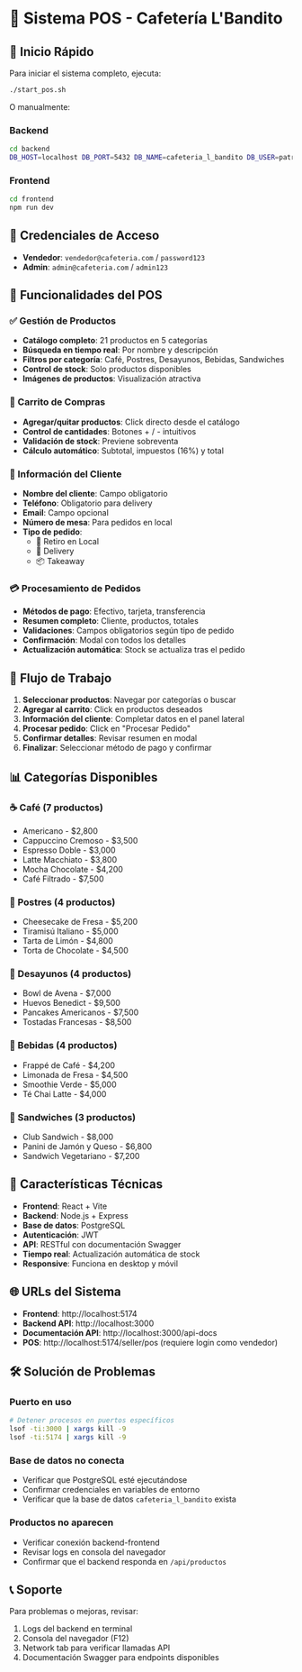 # 🏪 Sistema POS - Cafetería L'Bandito

## 🚀 Inicio Rápido

Para iniciar el sistema completo, ejecuta:

```bash
./start_pos.sh
```

O manualmente:

### Backend
```bash
cd backend
DB_HOST=localhost DB_PORT=5432 DB_NAME=cafeteria_l_bandito DB_USER=patriciozepeda DB_PASS=123456 PORT=3000 JWT_SECRET=tu_jwt_secret_muy_seguro_aqui_123456789 CORS_ORIGIN=http://localhost:5174 NODE_ENV=development node src/index.js
```

### Frontend
```bash
cd frontend
npm run dev
```

## 🔐 Credenciales de Acceso

- **Vendedor**: `vendedor@cafeteria.com` / `password123`
- **Admin**: `admin@cafeteria.com` / `admin123`

## 📱 Funcionalidades del POS

### ✅ Gestión de Productos
- **Catálogo completo**: 21 productos en 5 categorías
- **Búsqueda en tiempo real**: Por nombre y descripción
- **Filtros por categoría**: Café, Postres, Desayunos, Bebidas, Sandwiches
- **Control de stock**: Solo productos disponibles
- **Imágenes de productos**: Visualización atractiva

### 🛒 Carrito de Compras
- **Agregar/quitar productos**: Click directo desde el catálogo
- **Control de cantidades**: Botones + / - intuitivos
- **Validación de stock**: Previene sobreventa
- **Cálculo automático**: Subtotal, impuestos (16%) y total

### 👤 Información del Cliente
- **Nombre del cliente**: Campo obligatorio
- **Teléfono**: Obligatorio para delivery
- **Email**: Campo opcional
- **Número de mesa**: Para pedidos en local
- **Tipo de pedido**: 
  - 🏪 Retiro en Local
  - 🚚 Delivery
  - 📦 Takeaway

### 💳 Procesamiento de Pedidos
- **Métodos de pago**: Efectivo, tarjeta, transferencia
- **Resumen completo**: Cliente, productos, totales
- **Validaciones**: Campos obligatorios según tipo de pedido
- **Confirmación**: Modal con todos los detalles
- **Actualización automática**: Stock se actualiza tras el pedido

## 🎯 Flujo de Trabajo

1. **Seleccionar productos**: Navegar por categorías o buscar
2. **Agregar al carrito**: Click en productos deseados
3. **Información del cliente**: Completar datos en el panel lateral
4. **Procesar pedido**: Click en "Procesar Pedido"
5. **Confirmar detalles**: Revisar resumen en modal
6. **Finalizar**: Seleccionar método de pago y confirmar

## 📊 Categorías Disponibles

### ☕ Café (7 productos)
- Americano - $2,800
- Cappuccino Cremoso - $3,500
- Espresso Doble - $3,000
- Latte Macchiato - $3,800
- Mocha Chocolate - $4,200
- Café Filtrado - $7,500

### 🍰 Postres (4 productos)
- Cheesecake de Fresa - $5,200
- Tiramisú Italiano - $5,000
- Tarta de Limón - $4,800
- Torta de Chocolate - $4,500

### 🥞 Desayunos (4 productos)
- Bowl de Avena - $7,000
- Huevos Benedict - $9,500
- Pancakes Americanos - $7,500
- Tostadas Francesas - $8,500

### 🥤 Bebidas (4 productos)
- Frappé de Café - $4,200
- Limonada de Fresa - $4,500
- Smoothie Verde - $5,000
- Té Chai Latte - $4,000

### 🥪 Sandwiches (3 productos)
- Club Sandwich - $8,000
- Panini de Jamón y Queso - $6,800
- Sandwich Vegetariano - $7,200

## 🔧 Características Técnicas

- **Frontend**: React + Vite
- **Backend**: Node.js + Express
- **Base de datos**: PostgreSQL
- **Autenticación**: JWT
- **API**: RESTful con documentación Swagger
- **Tiempo real**: Actualización automática de stock
- **Responsive**: Funciona en desktop y móvil

## 🌐 URLs del Sistema

- **Frontend**: http://localhost:5174
- **Backend API**: http://localhost:3000
- **Documentación API**: http://localhost:3000/api-docs
- **POS**: http://localhost:5174/seller/pos (requiere login como vendedor)

## 🛠️ Solución de Problemas

### Puerto en uso
```bash
# Detener procesos en puertos específicos
lsof -ti:3000 | xargs kill -9
lsof -ti:5174 | xargs kill -9
```

### Base de datos no conecta
- Verificar que PostgreSQL esté ejecutándose
- Confirmar credenciales en variables de entorno
- Verificar que la base de datos `cafeteria_l_bandito` exista

### Productos no aparecen
- Verificar conexión backend-frontend
- Revisar logs en consola del navegador
- Confirmar que el backend responda en `/api/productos`

## 📞 Soporte

Para problemas o mejoras, revisar:
1. Logs del backend en terminal
2. Consola del navegador (F12)
3. Network tab para verificar llamadas API
4. Documentación Swagger para endpoints disponibles 